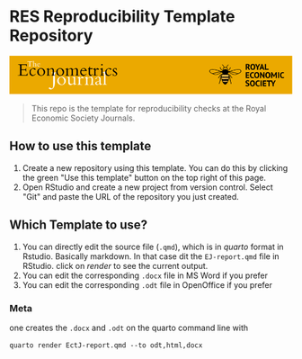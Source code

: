 # RES Reproducibility Template Repository

![](banner.png)

> This repo is the template for reproducibility checks at the Royal Economic Society Journals.

## How to use this template

1. Create a new repository using this template. You can do this by clicking the green "Use this template" button on the top right of this page.
2. Open RStudio and create a new project from version control. Select "Git" and paste the URL of the repository you just created.

## Which Template to use?

1. You can directly edit the source file (`.qmd`), which is in *quarto* format in Rstudio. Basically markdown. In that case dit the `EJ-report.qmd` file in RStudio. click on *render* to see the current output.
2. You can edit the corresponding `.docx` file in MS Word if you prefer
3. You can edit the corresponding `.odt` file in OpenOffice if you prefer


### Meta

one creates the `.docx` and `.odt` on the quarto command line with

```
quarto render EctJ-report.qmd --to odt,html,docx
```